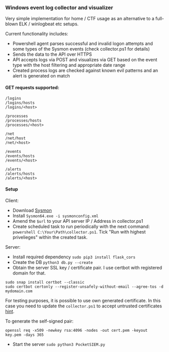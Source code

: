 ### Windows event log collector and visualizer

Very simple implementation for home / CTF usage as an alternative to a full-blown ELK / winlogbeat etc setups.

Current functionality includes:

* Powershell agent parses successful and invalid logon attempts and some types of the Sysmon events (check collector.ps1 for details)
* Sends the data to the API over HTTPS
* API accepts logs via POST and visualizes via GET based on the event type with the host filtering and appropriate date range
* Created process logs are checked against known evil patterns and an alert is generated on match

#### GET requests supported:

```
/logins
/logins/hosts
/logins/<host>

/processes
/processes/hosts
/processes/<host>

/net
/net/host
/net/<host>

/events
/events/hosts
/events/<host>

/alerts
/alerts/hosts
/alerts/<host>
```

#### Setup

Client:

* Download [Sysmon](https://download.sysinternals.com/files/Sysmon.zip)
* Install `Sysmon64.exe -i sysmonconfig.xml`
* Amend the `$url` to your API server IP / Address in collector.ps1
* Create scheduled task to run periodically with the next command: `powershell C:\Your\Path\collector.ps1`. Tick "Run with highest privelieges" within the created task.

Server:

* Install required dependency `sudo pip3 install flask_cors`
* Create the DB `python3 db.py --create`
* Obtain the server SSL key / certificate pair. I use certbot with registered domain for that.

```
sudo snap install certbot --classic
sudo certbot certonly --register-unsafely-without-email --agree-tos -d mydomain.com
```

For testing purposes, it is possible to use own generated certificate. In this case you need to update the `collector.ps1` to accept untrusted certificates [hint](https://stackoverflow.com/questions/11696944/powershell-v3-invoke-webrequest-https-error).

To generate the self-signed pair:

```
openssl req -x509 -newkey rsa:4096 -nodes -out cert.pem -keyout key.pem -days 365
```

* Start the server `sudo python3 PocketSIEM.py`